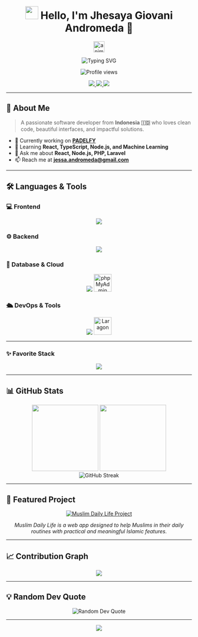 <!-- Header -->
<h1 align="center">
  <img src="https://raw.githubusercontent.com/ABSphreak/readme-emojis/main/wave.gif" width="35px">
  Hello, I'm <b>Jhesaya Giovani Andromeda</b> 👋
</h1>

<!-- Animated Divider -->
<p align="center">
  <img src="https://i.imgur.com/dBaSKWF.gif" height="30" alt="animated line" />
</p>

<!-- Centered Typing SVG (with neon glow) -->
<div align="center">
  <img src="https://readme-typing-svg.herokuapp.com?font=Fira+Code&weight=500&size=24&pause=1000&color=2E9598&center=true&vCenter=true&width=600&lines=Full-Stack+Developer;UI%2FUX+Enthusiast;Open+Source+Contributor;Always+Learning+New+Things&repeat=true" alt="Typing SVG" />
</div>

<!-- Profile Views -->
<p align="center">
  <img src="https://komarev.com/ghpvc/?username=jhesayaa&style=flat-square&color=2E9598" alt="Profile views" />
</p>

<!-- Social Links -->
<p align="center">
  <a href="https://www.linkedin.com/in/jhesaya-giovani-andromeda/">
    <img src="https://img.shields.io/badge/LinkedIn-0077B5?style=for-the-badge&logo=linkedin&logoColor=white" />
  </a>
  <a href="https://www.instagram.com/jhesayaa/">
    <img src="https://img.shields.io/badge/Instagram-E4405F?style=for-the-badge&logo=instagram&logoColor=white" />
  </a>
  <a href="https://muslimdailylife.org/">
    <img src="https://img.shields.io/badge/Muslim_Daily_Life-1A936F?style=for-the-badge&logo=php&logoColor=white" />
  </a>
</p>

---

## 🚀 About Me
> A passionate software developer from **Indonesia 🇮🇩** who loves clean code, beautiful interfaces, and impactful solutions.

- 🔭 Currently working on **[PADELFY](#)**
- 🌱 Learning **React, TypeScript, Node.js, and Machine Learning**
- 💬 Ask me about **React, Node.js, PHP, Laravel**
- 📫 Reach me at **jessa.andromeda@gmail.com**

---

## 🛠️ Languages & Tools

### 💻 Frontend
<div align="center">
  <img src="https://skillicons.dev/icons?i=react,typescript,javascript,html,css,tailwind,figma&perline=7" />
</div>

### ⚙️ Backend
<div align="center">
  <img src="https://skillicons.dev/icons?i=laravel,php,javascript,typescript,nodejs,express,python&perline=7" />
</div>

### 🧰 Database & Cloud
<div align="center">
  <img src="https://skillicons.dev/icons?i=supabase,postgres&perline=7" />
  <img height="48" src="https://www.phpmyadmin.net/static/images/logo.png" alt="phpMyAdmin" title="phpMyAdmin" />
</div>

### 🛳️ DevOps & Tools
<div align="center">
  <img src="https://skillicons.dev/icons?i=docker,git&perline=7" />
  <img height="48" src="https://cdn.simpleicons.org/laragon/0E83CD" alt="Laragon" title="Laragon" />
</div>

---

### ✨ Favorite Stack
<div align="center">
  <img src="https://readme-typing-svg.herokuapp.com?font=Fira+Code&size=22&pause=1500&color=2E9598&width=600&center=true&vCenter=true&lines=⚡+React+%2B+PHP+%2B+Laravel+%2B+TailwindCSS%2B+⚡" />
</div>

---

## 📊 GitHub Stats
<div align="center">
  <img height="180em" src="https://github-readme-stats.vercel.app/api?username=jhesayaa&show_icons=true&theme=tokyonight&include_all_commits=true&count_private=true" />
  <img height="180em" src="https://github-readme-stats.vercel.app/api/top-langs/?username=jhesayaa&layout=compact&langs_count=8&theme=tokyonight" />
</div>

<div align="center">
  <img src="https://github-readme-streak-stats.herokuapp.com?user=jhesayaa&theme=tokyonight&date_format=M%20j%5B%2C%20Y%5D&border_radius=5" alt="GitHub Streak" />
</div>

---

## 🌟 Featured Project
<div align="center">
  <a href="https://muslimdailylife.org/">
    <img src="https://img.shields.io/badge/Muslim_Daily_Life-Islamic_Web_App-1a936f?style=for-the-badge&logo=php" alt="Muslim Daily Life Project" />
  </a>
  <p><i>Muslim Daily Life is a web app designed to help Muslims in their daily routines with practical and meaningful Islamic features.</i></p>
</div>

---

## 📈 Contribution Graph
<div align="center">
  <img src="https://github-readme-activity-graph.vercel.app/graph?username=jhesayaa&theme=tokyo-night&radius=8" />
</div>

---

## 💡 Random Dev Quote
<div align="center">
  <img src="https://quotes-github-readme.vercel.app/api?type=horizontal&theme=tokyonight" alt="Random Dev Quote" />
</div>

---

<div align="center">
  <a href="https://github.com/jhesayaa">
    <img src="https://img.shields.io/badge/Made%20with%20❤️%20by-Jhesaya%20Giovani%20Andromeda-2E9598?style=for-the-badge" />
  </a>
</div>
